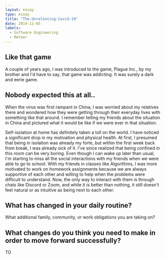 ```yaml
---
layout: essay
type: essay
title: "The-Unrelenting-Covid-19"
date: 2019-11-05
labels:
  - Software Engineering
  - Meteor
---
```


## Like that game
A couple of years ago, I was introduced to the game, Plague Inc., by my brother and I'd have to say, that game was addicting. It was surely a dark and eerie game. 

## Nobody expected this at all..
When the virus was first rampant in China, I was worried about my relatives there and wondered how they were getting through their everyday lives with something like that around. I remember telling my friends about the situation in China and pictured what it would be like if we were ever in that situation.  

Self-isolation at home has definitely taken a toll on the world. I have noticed a significant drop in my motivation and physical health. At first, I presumed that being in isolation was already my forte, but within the first week back from break, I was already sick of it. I've since realized that being confined in this room can be very boring. Even though I can wake up later than usual, I'm starting to miss all the social interactions with my friends when we were able to go to school. With my friends in classes like Algorithms, I was more motivated to work on homework assignments because we are always supportive of each other and willing to help when the problems were difficult to understand. Now, the only way to interact with them is through chats like Discord or Zoom, and while it is better than nothing, it still doesn't feel natural or as intuitive as being next to each other. 

## What has changed in your daily routine?
What additional family, community, or work obligations you are taking on? 

## What changes do you think you need to make in order to move forward successfully?
TO 
